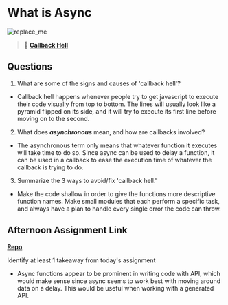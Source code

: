 # What is Async

![replace_me](https://codeworks.blob.core.windows.net/public/assets/img/illustrations/placeholder.svg)

> **📖 [Callback Hell](https://codeworksacademy.com/fs-student-guide/resources/wk4/01-Callbacks)**

## Questions

1. What are some of the signs and causes of 'callback hell'?

- Callback hell happens whenever people try to get javascript to execute their code visually from top to bottom. The lines will usually look like a pyramid flipped on its side, and it will try to execute its first line before moving on to the second.

2. What does ***asynchronous*** mean, and how are callbacks involved?

- The asynchronous term only means that whatever function it executes will take time to do so. Since async can be used to delay a function, it can be used in a callback to ease the execution time of whatever the callback is trying to do.

3. Summarize the 3 ways to avoid/fix 'callback hell.'

- Make the code shallow in order to give the functions more descriptive function names. Make small modules that each perform a specific task, and always have a plan to handle every single error the code can throw.

## Afternoon Assignment Link

**[Repo](https://github.com/doctorgrant99/Trivia)**

Identify at least 1 takeaway from today's assignment

- Async functions appear to be prominent in writing code with API, which would make sense since async seems to work best with moving around data on a delay. This would be useful when working with a generated API.
